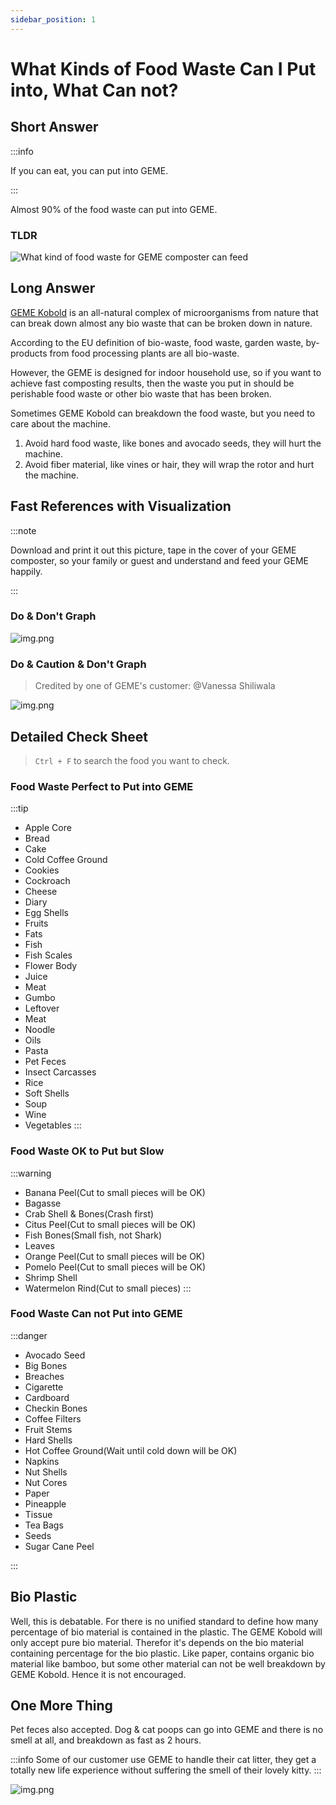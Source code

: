```yaml
---
sidebar_position: 1
---
```


# What Kinds of Food Waste Can I Put into, What Can not?

## Short Answer

:::info

If you can eat, you can put into GEME.

:::

Almost 90% of the food waste can put into GEME.

### TLDR
![What kind of food waste for GEME composter can feed](img/supported-foodwaste-guide.png)

## Long Answer

[GEME Kobold](../geme-kobold/what-is-kobold) is an all-natural complex of microorganisms from nature that can break down almost any bio waste that can be broken down in nature.

According to the EU definition of bio-waste, food waste, garden waste, by-products from food processing plants are all bio-waste.

However, the GEME is designed for indoor household use, so if you want to achieve fast composting results, then the waste you put in should be perishable food waste or other bio waste that has been broken.

Sometimes GEME Kobold can breakdown the food waste, but you need to care about the machine.

1. Avoid hard food waste, like bones and avocado seeds, they will hurt the machine.
2. Avoid fiber material, like vines or hair, they will wrap the rotor and hurt the machine.

## Fast References with Visualization

:::note

Download and print it out this picture, tape in the cover of your GEME composter, so your family or guest and understand and feed your GEME happily.

:::

### Do & Don't Graph
![img.png](img/food-waste-checklist.png)

### Do & Caution & Don't Graph

> Credited by one of GEME's customer: @Vanessa Shiliwala

![img.png](img/food-waste-checklist-ugc.jpeg)


## Detailed Check Sheet

> `Ctrl + F` to search the food you want to check.


### Food Waste Perfect to Put into GEME

:::tip
- Apple Core
- Bread
- Cake
- Cold Coffee Ground
- Cookies
- Cockroach
- Cheese
- Diary
- Egg Shells
- Fruits
- Fats
- Fish
- Fish Scales
- Flower Body
- Juice
- Meat
- Gumbo
- Leftover
- Meat
- Noodle
- Oils
- Pasta
- Pet Feces
- Insect Carcasses
- Rice
- Soft Shells
- Soup
- Wine
- Vegetables
:::

### Food Waste OK to Put but Slow

:::warning
- Banana Peel(Cut to small pieces will be OK)
- Bagasse
- Crab Shell & Bones(Crash first)
- Citus Peel(Cut to small pieces will be OK)
- Fish Bones(Small fish, not Shark)
- Leaves
- Orange Peel(Cut to small pieces will be OK)
- Pomelo Peel(Cut to small pieces will be OK)
- Shrimp Shell
- Watermelon Rind(Cut to small pieces)
:::

### Food Waste Can not Put into GEME

:::danger 
- Avocado Seed
- Big Bones
- Breaches
- Cigarette
- Cardboard
- Checkin Bones
- Coffee Filters
- Fruit Stems
- Hard Shells
- Hot Coffee Ground(Wait until cold down will be OK)
- Napkins
- Nut Shells
- Nut Cores
- Paper
- Pineapple
- Tissue
- Tea Bags
- Seeds
- Sugar Cane Peel

:::

## Bio Plastic

Well, this is debatable. For there is no unified standard to define how many percentage of bio material is contained in the plastic.
The GEME Kobold will only accept pure bio material. Therefor it's depends on the bio material containing percentage for the bio plastic. 
Like paper, contains organic bio material like bamboo, but some other material can not be well breakdown by GEME Kobold. Hence it is not encouraged.

## One More Thing

Pet feces also accepted. Dog & cat poops can go into GEME and there is no smell at all, and breakdown as fast as 2 hours.

:::info
Some of our customer use GEME to handle their cat litter, they get a totally new life experience without suffering the smell of their lovely kitty.
:::

![img.png](img/cat.jpg)
